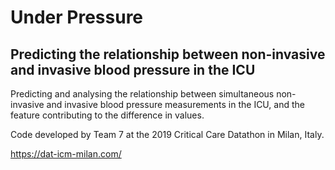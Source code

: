 # Under Pressure
## Predicting the relationship between non-invasive and invasive blood pressure in the ICU



Predicting and analysing the relationship between simultaneous non-invasive and invasive blood pressure measurements in the ICU, and the feature contributing to the difference in values.

Code developed by Team 7 at the 2019 Critical Care Datathon in Milan, Italy.

https://dat-icm-milan.com/
